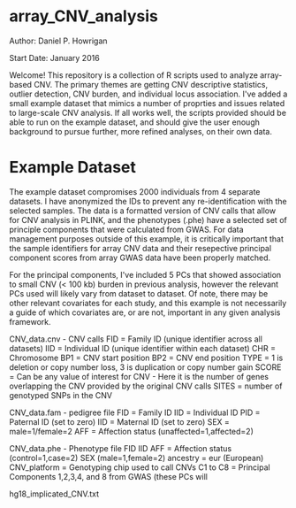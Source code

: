 # array_CNV_analysis
Author: Daniel P. Howrigan

Start Date: January 2016

Welcome! This repository is a collection of R scripts used to analyze array-based CNV. The primary themes are getting CNV descriptive statistics, outlier detection, CNV burden, and individual locus association. I've added a small example dataset that mimics a number of proprties and issues related to large-scale CNV analysis. If all works well, the scripts provided should be able to run on the example dataset, and should give the user enough background to pursue further, more refined analyses, on their own data. 

Example Dataset
============

The example dataset compromises 2000 individuals from 4 separate datasets. I have anonymized the IDs to prevent any re-identification with the selected samples. The data is a formatted version of CNV calls that allow for CNV analysis in PLINK, and the phenotypes (.phe) have a selected set of principle components that were calculated from GWAS. For data management purposes outside of this example, it is critically important that the sample identifiers for array CNV data and their resepective principal component scores from array GWAS data have been properly matched. 

For the principal components, I've included 5 PCs that showed association to small CNV (< 100 kb) burden in previous analysis, however the relevant PCs used will likely vary from dataset to dataset. Of note, there may be other relevant covariates for each study, and this example is not necessarily a guide of which covariates are, or are not, important in any given analysis framework.

CNV_data.cnv - CNV calls
FID = Family ID (unique identifier across all datasets)
IID = Individual ID (unique identifier within each dataset)
CHR = Chromosome
BP1 = CNV start position
BP2 = CNV end position
TYPE = 1 is deletion or copy number loss, 3 is duplication or copy number gain
SCORE = Can be any value of interest for CNV - Here it is the number of genes overlapping the CNV provided by the original CNV calls
SITES = number of genotyped SNPs in the CNV

CNV_data.fam - pedigree file
FID = Family ID
IID = Individual ID
PID = Paternal ID (set to zero)
IID = Maternal ID (set to zero)
SEX = male=1/female=2
AFF = Affection status (unaffected=1,affected=2)

CNV_data.phe - Phenotype file
FID
IID
AFF = Affection status (control=1,case=2)
SEX (male=1,female=2)
ancestry = eur (European)
CNV_platform = Genotyping chip used to call CNVs
C1 to C8 = Principal Components 1,2,3,4, and 8 from GWAS (these PCs will



hg18_implicated_CNV.txt

